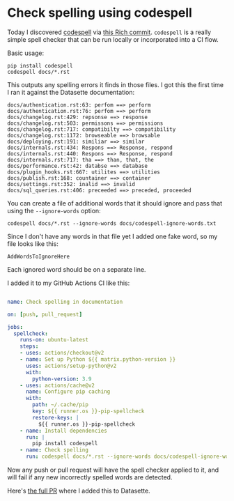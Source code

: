 # Check spelling using codespell

Today I discovered [codespell](https://github.com/codespell-project/codespell/) via [this Rich commit](https://github.com/willmcgugan/rich/commit/9c12a4537499797c43725fff5276ef0da62423ef#diff-ce84a1b2c9eb4ab3ea22f610cad7111cb9a2f66365c3b24679901376a2a73ab2). `codespell` is a really simple spell checker that can be run locally or incorporated into a CI flow.

Basic usage:

    pip install codespell
    codespell docs/*.rst

This outputs any spelling errors it finds in those files. I got this the first time I ran it against the Datasette documentation:

```
docs/authentication.rst:63: perfom ==> perform
docs/authentication.rst:76: perfom ==> perform
docs/changelog.rst:429: repsonse ==> response
docs/changelog.rst:503: permissons ==> permissions
docs/changelog.rst:717: compatibilty ==> compatibility
docs/changelog.rst:1172: browseable ==> browsable
docs/deploying.rst:191: similiar ==> similar
docs/internals.rst:434: Respons ==> Response, respond
docs/internals.rst:440: Respons ==> Response, respond
docs/internals.rst:717: tha ==> than, that, the
docs/performance.rst:42: databse ==> database
docs/plugin_hooks.rst:667: utilites ==> utilities
docs/publish.rst:168: countainer ==> container
docs/settings.rst:352: inalid ==> invalid
docs/sql_queries.rst:406: preceeded ==> preceded, proceeded
```
You can create a file of additional words that it should ignore and pass that using the `--ignore-words` option:

    codespell docs/*.rst --ignore-words docs/codespell-ignore-words.txt

Since I don't have any words in that file yet I added one fake word, so my file looks like this:

```
AddWordsToIgnoreHere
```
Each ignored word should be on a separate line.

I added it to my GitHub Actions CI like this:
```yaml

name: Check spelling in documentation

on: [push, pull_request]

jobs:
  spellcheck:
    runs-on: ubuntu-latest
    steps:
    - uses: actions/checkout@v2
    - name: Set up Python ${{ matrix.python-version }}
      uses: actions/setup-python@v2
      with:
        python-version: 3.9
    - uses: actions/cache@v2
      name: Configure pip caching
      with:
        path: ~/.cache/pip
        key: ${{ runner.os }}-pip-spellcheck
        restore-keys: |
          ${{ runner.os }}-pip-spellcheck
    - name: Install dependencies
      run: |
        pip install codespell
    - name: Check spelling
      run: codespell docs/*.rst --ignore-words docs/codespell-ignore-words.txt
```
Now any push or pull request will have the spell checker applied to it, and will fail if any new incorrectly spelled words are detected.

Here's [the full PR](https://github.com/simonw/datasette/pull/1418) where I added this to Datasette.
